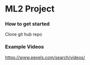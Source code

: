 # ML2 Project

### How to get started

Clone git hub repo

### Example Videos

https://www.pexels.com/search/videos/
